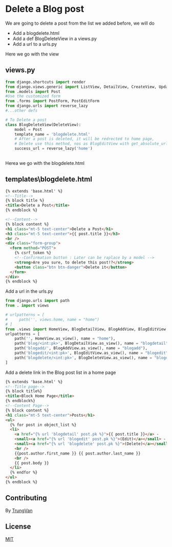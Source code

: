 # Delete a Blog post
We are going to delete a post from the list we added before, we will do
- Add a blogdelete.html
- Add a def BlogDeleteView in a views.py
- Add a url to a urls.py

Here we go with the view
## views.py
```python
from django.shortcuts import render
from django.views.generic import ListView, DetailView, CreateView, UpdateView, DeleteView
from .models import Post
#Use the customized form
from .forms import PostForm, PostEditForm
from django.urls import reverse_lazy
#...other defs

# To Delete a post
class BlogDeleteView(DeleteView):
    model = Post
    template_name = 'blogdelete.html'
    # After a post is deleted, it will be redrected to home page, 
    # Delete use this method, nos as BlogEditView with get_absolute_url in the models
    success_url = reverse_lazy('home')
   
```
Herea we go with the blogdelete.html
## templates\blogdelete.html
```html
{% extends 'base.html' %}
<!--Title-->
{% block title %}
<title>Delete a Post</title>
{% endblock %}

<!--Content-->
{% block content %}
<h1 class="mt-5 text-center">Delete a Post</h1>
<h3 class="mt-5 text-center">{{ post.title }}</h3>
<br />
<div class="form-group">
  <form method="POST">
    {% csrf_token %}
    <!--Confirmation button : Later can be raplace by a model -->
    <strong>Are you sure, to delete this post!?</strong>
    <button class="btn btn-danger">Delete it</button>
  </form>
</div>
{% endblock %}
```
Add a url in the urls.py
```python
from django.urls import path
from . import views

# urlpatterns = [
#     path('', views.home, name = "home")
# ]
from .views import HomeView, BlogDetailView, BlogAddView, BlogEditView
urlpatterns = [
    path('', HomeView.as_view(), name = "home"),
    path('blog/<int:pk>', BlogDetailView.as_view(), name = "blogdetail"),
    path('blogadd/', BlogAddView.as_view(), name = "blogadd"),
    path('blogedit/<int:pk>', BlogEditView.as_view(), name = "blogedit"),
    path('blogdelete/<int:pk>', BlogDeleteView.as_view(), name = "blogdelete"),
]
```
Add a delete link in the Blog post list in a home page
```html
{% extends 'base.html' %}
<!--Title page-->
{% block title%}
<title>Block Home Page</title>
{% endblock%}
<!--Content Page-->
{% block content %}
<h1 class="mt-5 text-center">Posts</h1>
<ul>
  {% for post in object_list %}
  <li>
    <a href="{% url 'blogdetail' post.pk %}">{{ post.title }}</a> -
    <small><a href="{% url 'blogedit' post.pk %}">(Edit)</a></small> - 
    <small><a href="{% url 'blogdelete' post.pk %}">(Delete)</a></small>
    <br />
    {{post.author.first_name }} {{ post.author.last_name }}
    <br />
    {{ post.body }}
  </li>
  {% endfor %}
</ul>
{% endblock %}
```

## Contributing
By [TrungVan](https://www.facebook.com/trungnemo)
## License
[MIT](https://choosealicense.com/licenses/mit/)

